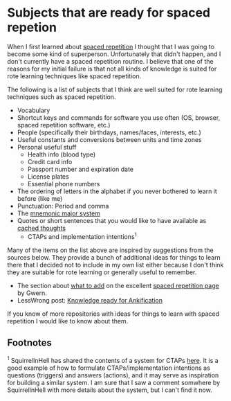 # Subjects that are ready for spaced repetion

When I first learned about [spaced repetition](https://en.wikipedia.org/wiki/Spaced_repetition) I thought that I was going to become some kind of superperson.
Unfortunately that didn't happen, and I don't currently have a spaced repetition routine.
I believe that one of the reasons for my initial failure is that not all kinds of knowledge is suited for rote learning techniques like spaced repetition.

The following is a list of subjects that I think are well suited for rote learning techniques such as spaced repetition.

 - Vocabulary
 - Shortcut keys and commands for software you use often (OS, browser, spaced repetition software, etc.)
 - People (specifically their birthdays, names/faces, interests, etc.)
 - Useful constants and conversions between units and time zones
 - Personal useful stuff
   - Health info (blood type)
   - Credit card info
   - Passport number and expiration date
   - License plates
   - Essential phone numbers
 - The ordering of letters in the alphabet if you never bothered to learn it before (like me)
 - Punctuation: Period and comma
 - The [mnemonic major system](http://mt.artofmemory.com/wiki/Major_System)
 - Quotes or short sentences that you would like to have available as [cached thoughts](http://lesswrong.com/lw/k5/cached_thoughts/)
   - CTAPs and implementation intentions<sup>1</sup>

Many of the items on the list above are inspired by suggestions from the sources below.
They provide a bunch of additional ideas for things to learn there that I decided not to include in my own list either because I don't think they are suitable for rote learning or generally useful to remember.

 - The section about [what to add](http://www.gwern.net/Spaced%20repetition#what-to-add) on the excellent [spaced repetition page](http://www.gwern.net/Spaced%20repetition) by Gwern.
 - LessWrong post: [Knowledge ready for Ankification](http://lesswrong.com/lw/9qs/knowledge_ready_for_ankification/)

If you know of more repositories with ideas for things to learn with spaced repetition I would like to know about them.

## Footnotes
<sup>1</sup> SquirrelInHell has shared the contents of a system for CTAPs [here](https://squirrelinhell.github.io/index.html).
It is a good example of how to formulate CTAPs/implementation intentions as questions (triggers) and answers (actions), and it may serve as inspiration for building a similar system.
I am sure that I saw a comment somwhere by SquirrelInHell with more details about the system, but I can't find it now.
